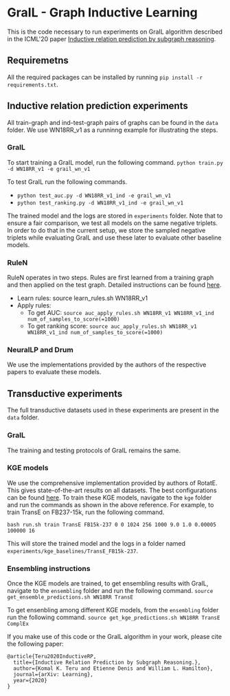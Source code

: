 # GraIL - Graph Inductive Learning

This is the code necessary to run experiments on GraIL algorithm described in the ICML'20 paper [Inductive relation prediction by subgraph reasoning](https://arxiv.org/abs/1911.06962).

## Requiremetns

All the required packages can be installed by running `pip install -r requirements.txt`.

## Inductive relation prediction experiments

All train-graph and ind-test-graph pairs of graphs can be found in the `data` folder. We use WN18RR_v1 as a runninng example for illustrating the steps.

### GraIL
To start training a GraIL model, run the following command. 
`python train.py -d WN18RR_v1 -e grail_wn_v1`

To test GraIL run the following commands.
- `python test_auc.py -d WN18RR_v1_ind -e grail_wn_v1`
- `python test_ranking.py -d WN18RR_v1_ind -e grail_wn_v1`

The trained model and the logs are stored in `experiments` folder. Note that to ensure a fair comparison, we test all models on the same negative triplets. In order to do that in the current setup, we store the sampled negative triplets while evaluating GraIL and use these later to evaluate other baseline models.

### RuleN
RuleN operates in two steps. Rules are first learned from a training graph and then applied on the test graph. Detailed instructions can be found [here](http://web.informatik.uni-mannheim.de/RuleN/).
- Learn rules: source learn_rules.sh WN18RR_v1
- Apply rules:
	- To get AUC: `source auc_apply_rules.sh WN18RR_v1 WN18RR_v1_ind num_of_samples_to_score(=1000)`
	- To get ranking score: `source auc_apply_rules.sh WN18RR_v1 WN18RR_v1_ind num_of_samples_to_score(=1000)`

### NeuralLP and Drum
We use the implementations provided by the authors of the respective papers to evaluate these models.

## Transductive experiments

The full transductive datasets used in these experiments are present in the `data` folder.

### GraIL
The training and testing protocols of GraIL remains the same.

### KGE models
We use the comprehensive implementation provided by authors of RotatE. This gives state-of-the-art results on all datasets. The best configurations can be found [here](https://github.com/DeepGraphLearning/KnowledgeGraphEmbedding/blob/master/best_config.sh). To train these KGE models, navigate to the `kge` folder and run the commands as shown in the above reference. For example, to train TransE on FB237-15k, run the following command.

`bash run.sh train TransE FB15k-237 0 0 1024 256 1000 9.0 1.0 0.00005 100000 16`

This will store the trained model and the logs in a folder named `experiments/kge_baselines/TransE_FB15k-237`.

### Ensembling instructions
Once the KGE models are trained, to get ensembling results with GraIL, navigate to the `ensembling` folder and run the following command.
`source get_ensemble_predictions.sh WN18RR TransE`

To get ensenbling among different KGE models, from the `ensembling` folder run the following command.
`source get_kge_predictions.sh WN18RR TransE ComplEx`



If you make use of this code or the GraIL algorithm in your work, please cite the following paper:

	@article{Teru2020InductiveRP,
	  title={Inductive Relation Prediction by Subgraph Reasoning.},
	  author={Komal K. Teru and Etienne Denis and William L. Hamilton},
	  journal={arXiv: Learning},
	  year={2020}
	}

